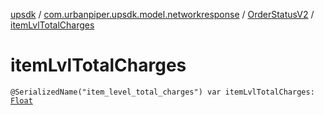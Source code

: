 [upsdk](../../index.md) / [com.urbanpiper.upsdk.model.networkresponse](../index.md) / [OrderStatusV2](index.md) / [itemLvlTotalCharges](./item-lvl-total-charges.md)

# itemLvlTotalCharges

`@SerializedName("item_level_total_charges") var itemLvlTotalCharges: `[`Float`](https://kotlinlang.org/api/latest/jvm/stdlib/kotlin/-float/index.html)